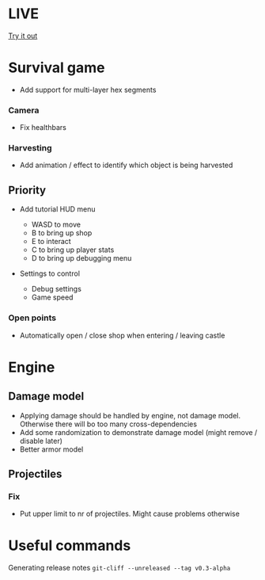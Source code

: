 # LIVE
[Try it out](https://lucb31.github.io/game-engine-go/)

# Survival game
- Add support for multi-layer hex segments 

### Camera
- Fix healthbars

### Harvesting
- Add animation / effect to identify which object is being harvested

## Priority
- Add tutorial HUD menu
    - WASD to move
    - B to bring up shop
    - E to interact
    - C to bring up player stats
    - D to bring up debugging menu

- Settings to control
    - Debug settings
    - Game speed

### Open points
- Automatically open / close shop when entering / leaving castle

# Engine

## Damage model
- Applying damage should be handled by engine, not damage model. Otherwise there will bo too many cross-dependencies
- Add some randomization to demonstrate damage model (might remove / disable later) 
- Better armor model

## Projectiles
### Fix
- Put upper limit to nr of projectiles. Might cause problems otherwise


# Useful commands
Generating release notes 
`git-cliff --unreleased --tag v0.3-alpha`

